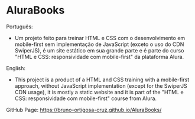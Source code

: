 # AluraBooks

Português:<br>
- Um projeto feito para treinar HTML e CSS com o desenvolvimento em mobile-first sem implementação de JavaScript (exceto o uso do CDN SwiperJS), é um site estático em sua grande parte e é parte do curso "HTML e CSS: responsividade com mobile-first" da plataforma Alura.

English:<br>
- This project is a product of a HTML and CSS training with a mobile-first approach, without JavaScript implementation (except for the SwiperJS CDN usage), it is mostly a static website and it is part of the "HTML e CSS: responsividade com mobile-first" course from Alura.

GitHub Page: https://bruno-ortigosa-cruz.github.io/AluraBooks/
